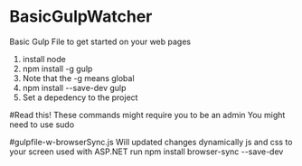 # BasicGulpWatcher
Basic Gulp File to get started on your web pages



 1. install node
 2. npm install -g gulp
   1. Note that the -g means global
 3. npm install --save-dev gulp
   1. Set a depedency to the project


#Read this!
These commands might require you to be an admin
You might need to use sudo

#gulpfile-w-browserSync.js
Will updated changes dynamically js and css to your screen used with ASP.NET
run npm install browser-sync --save-dev
